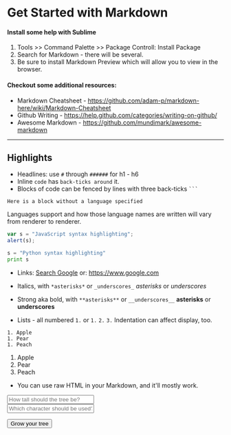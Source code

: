 # Get Started with Markdown

#### Install some help with Sublime
1. Tools >> Command Palette >> Package Controll: Install Package
2. Search for Markdown - there will be several.
3. Be sure to install Markdown Preview which will allow you to view in the browser.

#### Checkout some additional resources:

* Markdown Cheatsheet - https://github.com/adam-p/markdown-here/wiki/Markdown-Cheatsheet
* Github Writing - https://help.github.com/categories/writing-on-github/
* Awesome Markdown - https://github.com/mundimark/awesome-markdown

***

## Highlights

* Headlines: use `#` through `######` for h1 - h6
* Inline `code` has `back-ticks around` it.
* Blocks of code can be fenced by lines with three back-ticks ` ``` `

```
Here is a block without a language specified
```

Languages support and how those language names are written will vary from renderer to renderer.
```js
var s = "JavaScript syntax highlighting";
alert(s);
```
 
```python
s = "Python syntax highlighting"
print s
```

* Links: [Search Google](https://www.google.com)
         or: https://www.google.com

* Italics, with `*asterisks*` or `_underscores_`
     *asterisks* or _underscores_

* Strong aka bold, with `**asterisks**` or `__underscores__`
    **asterisks** or __underscores__

* Lists - all numbered `1.` or `1.` `2.` `3.` Indentation can affect display, too.
```
1. Apple
1. Pear
1. Peach
```

1. Apple
1. Pear
1. Peach

* You can use raw HTML in your Markdown, and it'll mostly work.

<div>
    <input type="text" style="width: 40%" placeholder="How tall should the tree be?">
</div>
<div>
    <input type="text" style="width: 40%" placeholder="Which character should be used?">
</div>

<button>Grow your tree</button>

